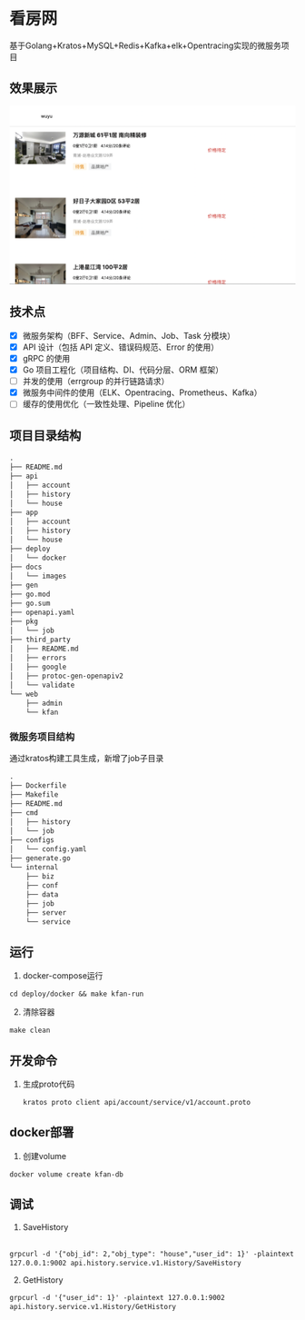 # 看房网

基于Golang+Kratos+MySQL+Redis+Kafka+elk+Opentracing实现的微服务项目

## 效果展示

![](./docs/images/house-list.png)

## 技术点

- [x] 微服务架构（BFF、Service、Admin、Job、Task 分模块）
- [x] API 设计（包括 API 定义、错误码规范、Error 的使用）
- [x] gRPC 的使用
- [x] Go 项目工程化（项目结构、DI、代码分层、ORM 框架）
- [ ] 并发的使用（errgroup 的并行链路请求）
- [x] 微服务中间件的使用（ELK、Opentracing、Prometheus、Kafka）
- [ ] 缓存的使用优化（一致性处理、Pipeline 优化）

## 项目目录结构

```
.
├── README.md
├── api
│   ├── account 
│   ├── history
│   └── house
├── app
│   ├── account
│   ├── history
│   └── house
├── deploy
│   └── docker
├── docs
│   └── images
├── gen
├── go.mod
├── go.sum
├── openapi.yaml
├── pkg
│   └── job
├── third_party
│   ├── README.md
│   ├── errors
│   ├── google
│   ├── protoc-gen-openapiv2
│   └── validate
└── web
    ├── admin
    └── kfan
```

### 微服务项目结构

通过kratos构建工具生成，新增了job子目录

```
.
├── Dockerfile
├── Makefile
├── README.md
├── cmd
│   ├── history
│   └── job
├── configs
│   └── config.yaml
├── generate.go
└── internal
    ├── biz
    ├── conf
    ├── data
    ├── job 
    ├── server
    └── service
```

## 运行

1. docker-compose运行

```shell
cd deploy/docker && make kfan-run
```

2. 清除容器

```shell
make clean
```

## 开发命令

1. 生成proto代码

    ```shell
    kratos proto client api/account/service/v1/account.proto
    ```

## docker部署

1. 创建volume

```shell
docker volume create kfan-db
```

## 调试

1. SaveHistory
```shell

grpcurl -d '{"obj_id": 2,"obj_type": "house","user_id": 1}' -plaintext 127.0.0.1:9002 api.history.service.v1.History/SaveHistory
```

2. GetHistory

```shell
grpcurl -d '{"user_id": 1}' -plaintext 127.0.0.1:9002 api.history.service.v1.History/GetHistory
```